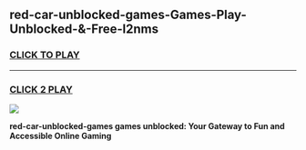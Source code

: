 
## red-car-unblocked-games-Games-Play-Unblocked-&-Free-l2nms
<h3>
<a href="https://premium76.site?title=red-car-unblocked-games&ref=24A">CLICK TO PLAY</a></h3>
<hr>

<h3>
<a href="https://premium76.site?title=red-car-unblocked-games&ref=24A">CLICK 2 PLAY</a>
  
</h3>

<a href="https://premium76.site?title=red-car-unblocked-games&ref=24A"><img src="https://clearcache.store/games.png"></a>


**red-car-unblocked-games games unblocked: Your Gateway to Fun and Accessible Online Gaming**
